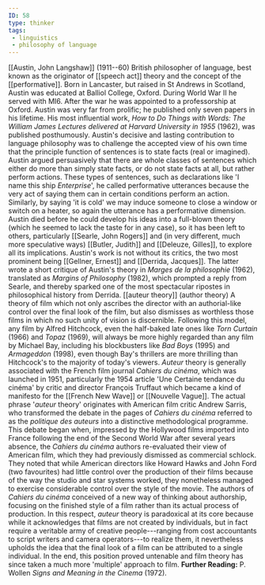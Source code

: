 ```yaml
---
ID: 58
type: thinker
tags: 
 - linguistics
 - philosophy of language
---
```


[[Austin, John Langshaw]]
(1911--60) British philosopher of language, best known as the originator
of [[speech act]] theory and
the concept of the
[[performative]]. Born in
Lancaster, but raised in St Andrews in Scotland, Austin was educated at
Balliol College, Oxford. During World War II he served with MI6. After
the war he was appointed to a professorship at Oxford. Austin was very
far from prolific; he published only seven papers in his lifetime. His
most influential work, *How to Do Things with Words: The William James
Lectures delivered at Harvard University in 1955* (1962), was published
posthumously. Austin's decisive and lasting contribution to language
philosophy was to challenge the accepted view of his own time that the
principle function of sentences is to state facts (real or imagined).
Austin argued persuasively that there are whole classes of sentences
which either do more than simply state facts, or do not state facts at
all, but rather perform actions. These types of sentences, such as
declarations like 'I name this ship *Enterprise*', he called
performative utterances because the very act of saying them can in
certain conditions perform an action. Similarly, by saying 'it is cold'
we may induce someone to close a window or switch on a heater, so again
the utterance has a performative dimension. Austin died before he could
develop his ideas into a full-blown theory (which he seemed to lack the
taste for in any case), so it has been left to others, particularly
[[Searle, John Rogers]] and (in very
different, much more speculative ways) [[Butler, Judith]] and [[Deleuze, Gilles]], to explore all
its implications. Austin's work is not without its critics, the two most
prominent being [[Gellner, Ernest]] and [[Derrida, Jacques]]. The latter wrote
a short critique of Austin's theory in *Marges de la philosophie*
(1962), translated as *Margins of Philosophy* (1982), which prompted a
reply from Searle, and thereby sparked one of the most spectacular
ripostes in philosophical history from Derrida.
[[auteur theory]] (author
theory) A theory of film which not only ascribes the director with an
authorial-like control over the final look of the film, but also
dismisses as worthless those films in which no such unity of vision is
discernible. Following this model, any film by Alfred Hitchcock, even
the half-baked late ones like *Torn Curtain* (1966) and *Topaz* (1969),
will always be more highly regarded than any film by Michael Bay,
including his blockbusters like *Bad Boys* (1995) and *Armageddon*
(1998), even though Bay's thrillers are more thrilling than Hitchcock's
to the majority of today's viewers. *Auteur* theory is generally
associated with the French film journal *Cahiers du cinéma*, which was
launched in 1951, particularly the 1954 article 'Une Certaine tendance
du cinéma' by critic and director François Truffaut which became a kind
of manifesto for the [[French New Wave]] or [[Nouvelle Vague]]. The actual phrase
'*auteur* theory' originates with American film critic Andrew Sarris,
who transformed the debate in the pages of *Cahiers du cinéma* referred
to as the *politique des auteurs* into a distinctive methodological
programme. This debate began when, impressed by the Hollywood films
imported into France following the end of the Second World War after
several years absence, the *Cahiers du cinéma* authors re-evaluated
their view of American film, which they had previously dismissed as
commercial schlock. They noted that while American directors like Howard
Hawks and John Ford (two favourites) had little control over the
production of their films because of the way the studio and star systems
worked, they nonetheless managed to exercise considerable control over
the style of the movie. The authors of *Cahiers du cinéma* conceived of
a new way of thinking about authorship, focusing on the finished style
of a film rather than its actual process of production. In this respect,
*auteur* theory is paradoxical at its core because while it acknowledges
that films are not created by individuals, but in fact require a
veritable army of creative people---ranging from cost accountants to
script writers and camera operators---to realize them, it nevertheless
upholds the idea that the final look of a film can be attributed to a
single individual. In the end, this position proved untenable and film
theory has since taken a much more 'multiple' approach to film.
**Further Reading:** P. Wollen *Signs and Meaning in the Cinema* (1972).
